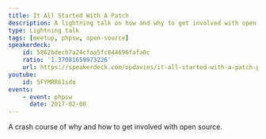 ```yaml
---
title: It All Started With A Patch
description: A lightning talk on how and why to get involved with open source.
type: Lightning talk
tags: [meetup, phpsw, open-source]
speakerdeck:
    id: 5862bdecb7a24cfaa5fc844696fafa0c
    ratio: '1.37081659973226'
    url: https://speakerdeck.com/opdavies/it-all-started-with-a-patch-phpsw
youtube:
    id: 5FYMRR61sdo
events:
    - event: phpsw
      date: 2017-02-08
---
```

A crash course of why and how to get involved with open source.
